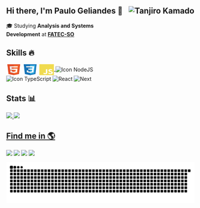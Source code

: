   <div> <p align="left"><h2> Hi there, I'm Paulo Geliandes 👋 
    <img align="right" alt="Tanjiro Kamado" height="215em" src="https://c.tenor.com/ESVgd3T5YlcAAAAC/demon-slayer-anime.gif"></h2>
  🎓 Studying <b>Analysis and Systems Development</b> at <b><a href="http://www.fatecsorocaba.edu.br/" target="_blank">FATEC-SO</a></b>
  </p>
  </div>

  <div><h2 align="left">Skills 🔥</h2>
  <a style="text-decoration: none;" href="https://developer.mozilla.org/pt-BR/docs/Web/HTML">
    <img align="center" alt="Icon HTML" height="30" width="40" src="https://raw.githubusercontent.com/devicons/devicon/master/icons/html5/html5-original.svg"/>
  </a>
  <a style="text-decoration: none;" href="https://developer.mozilla.org/pt-BR/docs/Web/CSS">
    <img align="center" alt="Icon CSS" height="30" width="40" src="https://raw.githubusercontent.com/devicons/devicon/master/icons/css3/css3-original.svg"/>
  </a>
  <a href="https://developer.mozilla.org/pt-BR/docs/Web/JavaScript">
    <img align="center" alt="Icon JavaScript" height="30" width="40" src="https://raw.githubusercontent.com/devicons/devicon/master/icons/javascript/javascript-plain.svg"/>
   </a>
  <a style="text-decoration: none;" href="https://nodejs.org/pt-br/docs/">
    <img align="center" alt="Icon NodeJS" height="32" width="40" src="https://cdn.jsdelivr.net/gh/devicons/devicon@latest/icons/nodejs/nodejs-original.svg"/>
  </a>
  <a style="text-decoration: none;" href="https://www.typescriptlang.org/docs/">
    <img align="center" alt="Icon TypeScript" height="32" width="40" src="https://cdn.jsdelivr.net/gh/devicons/devicon/icons/typescript/typescript-original.svg"/>
  </a>
  <a style="text-decoration: none;" href="https://pt-br.react.dev/">
    <img align="center" alt="React" height="32" width="40" src="https://cdn.jsdelivr.net/gh/devicons/devicon/icons/react/react-original-wordmark.svg" />
  </a>
  <a style="text-decoration: none;" href="https://nextjs.org/">
    <img align="center" alt="Next" height="32" width="40" src="https://cdn.jsdelivr.net/gh/devicons/devicon@latest/icons/nextjs/nextjs-original.svg" />
  </a>
 </div>
 
<h2 align="left">Stats 📊</h2>
 <div>
  <a href="https://github.com/Geliandes">
  <img height="180px" src="https://github-readme-stats.vercel.app/api?username=Geliandes&show_icons=true&theme=dark&include_all_commits=true&count_private=true"/>
  <img height="180px" src="https://github-readme-stats.vercel.app/api/top-langs/?username=Geliandes&layout=compact&langs_count=7&theme=dark"/>
  </div>
  

<div style="display: inline_block"><h2 align="left">Find me in 🌎</h2>
  <a href="https://www.instagram.com/geliandes/" target="_blank"><img src="https://img.shields.io/badge/-Instagram-%23E4405F?style=for-the-badge&logo=instagram&logoColor=white" target="_blank"></a>
  <a href = "mailto:geliandes@gmail.com"><img src="https://img.shields.io/badge/-Gmail-%23333?style=for-the-badge&logo=gmail&logoColor=white" target="_blank"></a>
  <a href="https://www.linkedin.com/in/paulo-geliandes/" target="_blank"><img src="https://img.shields.io/badge/-LinkedIn-%230077B5?style=for-the-badge&logo=linkedin&logoColor=white" target="_blank"></a> 
  <a href="https://www.facebook.com/geliandes" target="_blank"><img src="https://img.shields.io/badge/Facebook-1877F2?style=for-the-badge&logo=facebook&logoColor=white" target="_blank">	</a>
 
 ![Snake animation](https://github.com/Geliandes/Geliandes/blob/main/cobrinha.svg)
 
</div>
